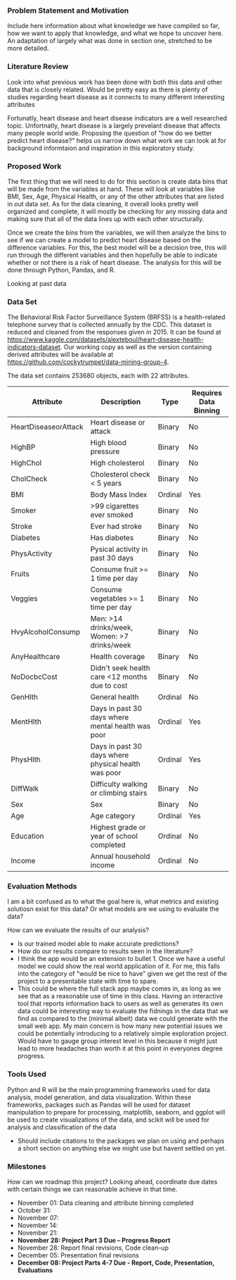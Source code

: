 ### Problem Statement and Motivation
Include here information about what knowledge we have compiled so far, how we want to apply that knowledge, and what we hope to uncover here. An adaptation of largely what was done in section one, stretched to be more detailed.

### Literature Review
Look into what previous work has been done with both this data and other data that is closely related. Would be pretty easy as there is plenty of studies regarding heart disease as it connects to many different interesting attributes

Fortunatly, heart disease and heart disease indicators are a well researched topic. Unfortnatly, heart disease is a largely prevelant disease that affects many people world wide. Proposing the question of "how do we better predict heart disease?" helps us narrow down what work we can look at for background informtaion and inspiration in this exploratory study.

### Proposed Work
The first thing that we will need to do for this section is create data bins that will be made from the variables at hand. These will look at variables like BMI, Sex, Age, Physical Health, or any of the other attributes that are listed in out data set. As for the data cleaning, it overall looks pretty well organized and complete, it will mostly be checking for any missing data and making sure that all of the data lines up with each other structurally. 

Once we create the bins from the variables, we will then analyze the bins to see if we can create a model to predict heart disease based on the difference variables. For this, the best model will be a decision tree, this will run through the different variables and then hopefully be able to indicate whether or not there is a risk of heart disease. The analysis for this will be done through Python, Pandas, and R. 

Looking at past data 


### Data Set

The Behavioral Risk Factor Surveillance System (BRFSS) is a health-related telephone survey that is collected annually by the CDC. This dataset is reduced and cleaned from the responses given in 2015. It can be found at https://www.kaggle.com/datasets/alexteboul/heart-disease-health-indicators-dataset. Our working copy as well as the version containing derived attributes will be available at https://github.com/cockytrumpet/data-mining-group-4.


The data set contains 253680 objects, each with 22 attributes.

| Attribute | Description | Type | Requires Data Binning |
|-|-|-|-|
HeartDiseaseorAttack | Heart disease or attack | Binary | No |
HighBP | High blood pressure | Binary | No |
HighChol | High cholesterol | Binary | No |
CholCheck | Cholesterol check < 5 years | Binary | No |
BMI | Body Mass Index | Ordinal | Yes |
Smoker | >99 cigarettes ever smoked | Binary | No |
Stroke | Ever had stroke | Binary | No |
Diabetes | Has diabetes | Binary | No |
PhysActivity | Pysical activity in past 30 days | Binary | No |
Fruits | Consume fruit >= 1 time per day | Binary | No |
Veggies | Consume vegetables >= 1 time per day | Binary | No |
HvyAlcoholConsump | Men: >14 drinks/week, Women: >7 drinks/week | Binary | No |
AnyHealthcare | Health coverage | Binary | No |
NoDocbcCost | Didn't seek health care <12 months due to cost | Binary | No |
GenHlth | General health | Ordinal | No |
MentHlth | Days in past 30 days where mental health was poor | Ordinal | Yes |
PhysHlth | Days in past 30 days where physical health was poor | Ordinal | Yes |
DiffWalk | Difficulty walking or climbing stairs | Binary | No |
Sex | Sex | Binary | No |
Age | Age category | Ordinal | Yes |
Education | Highest grade or year of school completed | Ordinal | No |
Income | Annual household income | Ordinal | No |



### Evaluation Methods
I am a bit confused as to what the goal here is, what metrics and existing solutiosn exist for this data? Or what models are we using to evaluate the data?

How can we evaluate the results of our analysis?
- Is our trained model able to make accurate predictions?
- How do our results compare to results seen in the literature?
- I think the app would be an extension to bullet 1. Once we have a useful model we could show the real world application of it. For me, this falls into the category of "would be nice to have" given we get the rest of the project to a presentable state with time to spare.
- This could be where the full stack app maybe comes in, as long as we see that as a reasonable use of time in this class. Having an interactive tool that reports information back to users as well as generates its own data could be interesting way to evaluate the fidnings in the data that we find as compared to the (minimal albeit) data we could generate with the small web app. My main concern is how many new potential issues we could be potentially introducing to a relatively simple exploration project. Would have to gauge group interest level in this because it might just lead to more headaches than worth it at this point in everyones degree progress.

### Tools Used
Python and R will be the main programming frameworks used for data analysis, model generation, and data visualization. Within these frameworks, packages such as Pandas will be used for dataset manipulation to prepare for processing, matplotlib, seaborn, and ggplot will be used to create visualizations of the data, and scikit will be used for analysis and classification of the data
- Should include citations to the packages we plan on using and perhaps a short section on anything else we might use but havent settled on yet.

### Milestones
How can we roadmap this project? Looking ahead, coordinate due dates with certain things we can reasonable achieve in that time.

- November 01: Data cleaning and attribute binning completed
- October 31:
- November 07: 
- November 14:
- November 21:
- **November 28: Project Part 3 Due – Progress Report**
- November 28: Report final revisions, Code clean-up
- December 05: Presentation final revisions
- **December 08: Project Parts 4-7 Due - Report, Code, Presentation, Evaluations**

